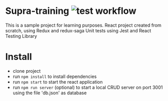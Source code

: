 # Supra-training ![test workflow](https://github.com/speedy4all/Supra-training/actions/workflows/node.js.yml/badge.svg)

This is a sample project for learning purposes.
React project created from scratch, using Redux and redux-saga
Unit tests using Jest and React Testing Library

# Install
 - clone project
 - run `npm install` to install dependencies
 - run `npm start` to start the react application
 - run `npm run server` (optional) to start a local CRUD server on port 3001 using the file 'db.json' as database
